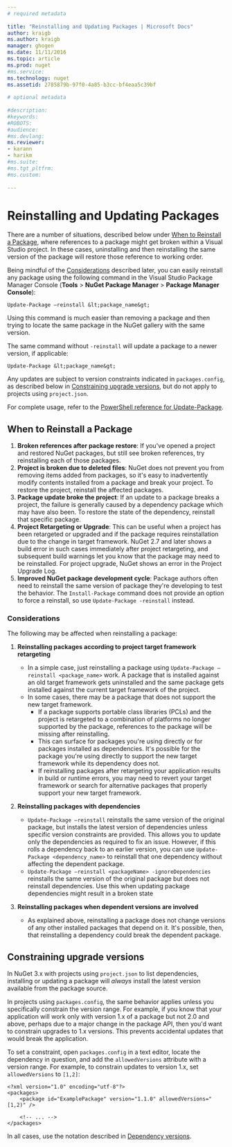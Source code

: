 ```yaml
--- 
# required metadata 
 
title: "Reinstalling and Updating Packages | Microsoft Docs"
author: kraigb 
ms.author: kraigb 
manager: ghogen 
ms.date: 11/11/2016 
ms.topic: article 
ms.prod: nuget 
#ms.service: 
ms.technology: nuget 
ms.assetid: 2785879b-97f0-4a85-b3cc-bf4eaa5c39bf 
 
# optional metadata 
 
#description: 
#keywords: 
#ROBOTS: 
#audience: 
#ms.devlang: 
ms.reviewer:  
- karann 
- harikm 
#ms.suite:  
#ms.tgt_pltfrm: 
#ms.custom: 
 
--- 
```



# Reinstalling and Updating Packages

There are a number of situations, described below under [When to Reinstall a Package](#when-to-reinstall-a-package), where references to a package might get broken within a Visual Studio project. In these cases, uninstalling and then reinstalling the same version of the package will restore those reference to working order.

Being mindful of the [Considerations](#considerations) described later, you can easily reinstall any package using the following command in the Visual Studio Package Manager Console (**Tools** > **NuGet Package Manager** > **Package Manager Console**):

	Update-Package –reinstall &lt;package_name&gt;

	
Using this command is much easier than removing a package and then trying to locate the same package in the NuGet gallery with the same version.

The same command without `-reinstall` will update a package to a newer version, if applicable:

	Update-Package &lt;package_name&gt;

Any updates are subject to version constraints indicated in `packages.config`, as described below in [Constraining upgrade versions](#constraining-upgrade-versions), but do not apply to projects using `project.json`.

For complete usage, refer to the [PowerShell reference for Update-Package](../tools/powershell-reference.md#update-package).

## When to Reinstall a Package

1. **Broken references after package restore**: If you've opened a project and restored NuGet packages, but still see broken references, try reinstalling each of those packages.
2. **Project is broken due to deleted files**: NuGet does not prevent you from removing items added from packages, so it's easy to inadvertently modify contents installed from a package and break your project. To restore the project, reinstall the affected packages.
3. **Package update broke the project**: If an update to a package breaks a project, the failure is generally caused by a dependency package which may have also been. To restore the state of the dependency, reinstall that specific package.
4. **Project Retargeting or Upgrade**: This can be useful when a project has been retargeted or upgraded and if the package requires reinstallation due to the change in target framework. NuGet 2.7 and later shows a build error in such cases immediately after project retargeting, and subsequent build warnings let you know that the package may need to be reinstalled. For project upgrade, NuGet shows an error in the Project Upgrade Log.
5. **Improved NuGet package development cycle**: Package authors often need to reinstall the same version of package they're developing to test the behavior. The `Install-Package` command does not provide an option to force a reinstall, so use `Update-Package -reinstall` instead.

### Considerations

The following may be affected when reinstalling a package:

1. **Reinstalling packages according to project target framework retargeting**
	* In a simple case, just reinstalling a package using `Update-Package –reinstall <package_name>` work. A package that is installed against an old target framework gets uninstalled and the same package gets installed against the current target framework of the project.
	* In some cases, there may be a package that does not support the new target framework.
		- If a package supports portable class libraries (PCLs) and the project is retargeted to a combination of platforms no longer supported by the package, references to the package will be missing after reinstalling. 
		- This can surface for packages you're using directly or for packages installed as dependencies. It's possible for the package you're using directly to support the new target framework while its dependency does not.
		- If reinstalling packages after retargeting your application results in build or runtime errors, you may need to revert your target framework or search for alternative packages that properly support your new target framework.
		
2. **Reinstalling packages with dependencies**
	* `Update-Package –reinstall` reinstalls the same version of the original package, but installs the latest version of dependencies unless specific version constraints are provided. This allows you to update only the dependencies as required to fix an issue. However, if this rolls a dependency back to an earlier version, you can use `Update-Package <dependency_name>` to reinstall that one dependency without affecting the dependent package.
	* `Update-Package –reinstall <packageName> -ignoreDependencies` reinstalls the same version of the original package but does not reinstall dependencies. Use this when updating package dependencies might result in a broken state
	
3. **Reinstalling packages when dependent versions are involved**
	- As explained above, reinstalling a package does not change versions of any other installed packages that depend on it. It's possible, then, that reinstalling a dependency could break the dependent package.


## Constraining upgrade versions 

In NuGet 3.x with projects using `project.json` to list dependencies, installing or updating a package will *always* install the latest version available from the package source. 

In projects using `packages.config`, the same behavior applies unless you specifically constrain the version range. For example, if you know that your application will work only with version 1.x of a package but not 2.0 and above, perhaps due to a major change in the package API, then you'd want to constrain upgrades to 1.x versions. This prevents accidental updates that would break the application.

To set a constraint, open `packages.config` in a text editor, locate the dependency in question, and add the `allowedVersions` attribute with a version range. For example, to constrain updates to version 1.x, set `allowedVersions` to `[1,2]`: 

    <?xml version="1.0" encoding="utf-8"?>
    <packages>
        <package id="ExamplePackage" version="1.1.0" allowedVersions="[1,2)" />

		<!-- ... -->
    </packages>

In all cases, use the notation described in [Dependency versions](../create-packages/dependency-versions.md).